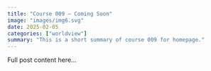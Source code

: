 ```yaml
---
title: "Course 009 — Coming Soon"
image: "images/img6.svg"
date: 2025-02-05
categories: ["worldview"]
summary: "This is a short summary of course 009 for homepage."
---
```


Full post content here...

